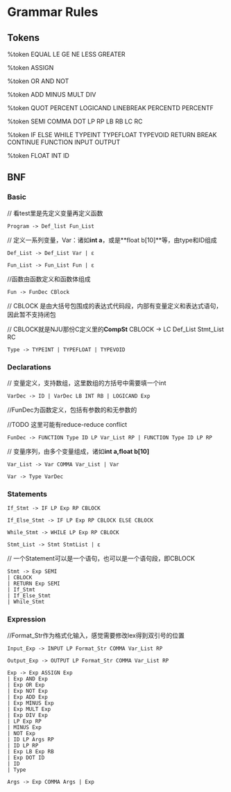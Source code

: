 # Grammar Rules
## Tokens

%token EQUAL LE GE NE LESS GREATER

%token ASSIGN

%token OR AND NOT

%token ADD MINUS MULT DIV

%token QUOT PERCENT LOGICAND LINEBREAK PERCENTD PERCENTF

%token SEMI COMMA DOT LP RP LB RB LC RC

%token IF ELSE WHILE TYPEINT TYPEFLOAT TYPEVOID RETURN BREAK CONTINUE FUNCTION INPUT OUTPUT

%token FLOAT INT ID

## BNF
### Basic
// 看test里是先定义变量再定义函数

    Program -> Def_list Fun_List 

// 定义一系列变量，Var：诸如**int a**，或是**float b[10]**等，由type和ID组成

    Def_List -> Def_List Var | ɛ

    Fun_List -> Fun_List Fun | ɛ

//函数由函数定义和函数体组成

    Fun -> FunDec CBlock

// CBLOCK 是由大括号包围成的表达式代码段，内部有变量定义和表达式语句，因此暂不支持闭包

// CBLOCK就是NJU那份C定义里的**CompSt**
    CBLOCK -> LC Def_List Stmt_List RC

    Type -> TYPEINT | TYPEFLOAT | TYPEVOID

### Declarations

// 变量定义，支持数组，这里数组的方括号中需要填一个int

    VarDec -> ID | VarDec LB INT RB | LOGICAND Exp

//FunDec为函数定义，包括有参数的和无参数的

//TODO 这里可能有reduce-reduce conflict

    FunDec -> FUNCTION Type ID LP Var_List RP | FUNCTION Type ID LP RP

// 变量序列，由多个变量组成，诸如**int a,float b[10]**

    Var_List -> Var COMMA Var_List | Var

    Var -> Type VarDec

### Statements

    If_Stmt -> IF LP Exp RP CBLOCK

    If_Else_Stmt -> IF LP Exp RP CBLOCK ELSE CBLOCK

    While_Stmt -> WHILE LP Exp RP CBLOCK

    Stmt_List -> Stmt StmtList | ɛ

// 一个Statement可以是一个语句，也可以是一个语句段，即CBLOCK

    Stmt -> Exp SEMI 
    | CBLOCK 
    | RETURN Exp SEMI 
    | If_Stmt
    | If_Else_Stmt
    | While_Stmt

### Expression
//Format_Str作为格式化输入，感觉需要修改lex得到双引号的位置

    Input_Exp -> INPUT LP Format_Str COMMA Var_List RP

    Output_Exp -> OUTPUT LP Format_Str COMMA Var_List RP

    Exp -> Exp ASSIGN Exp 
    | Exp AND Exp 
    | Exp OR Exp 
    | Exp NOT Exp 
    | Exp ADD Exp 
    | Exp MINUS Exp 
    | Exp MULT Exp 
    | Exp DIV Exp 
    | LP Exp RP 
    | MINUS Exp 
    | NOT Exp 
    | ID LP Args RP 
    | ID LP RP 
    | Exp LB Exp RB 
    | Exp DOT ID 
    | ID 
    | Type
    
    Args -> Exp COMMA Args | Exp